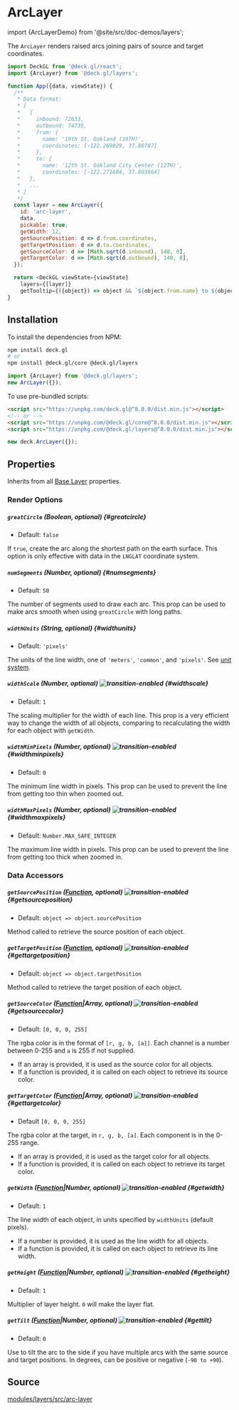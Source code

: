 # ArcLayer

import {ArcLayerDemo} from '@site/src/doc-demos/layers';

<ArcLayerDemo />

The `ArcLayer` renders raised arcs joining pairs of source and target coordinates.

```js
import DeckGL from '@deck.gl/react';
import {ArcLayer} from '@deck.gl/layers';

function App({data, viewState}) {
  /**
   * Data format:
   * [
   *   {
   *     inbound: 72633,
   *     outbound: 74735,
   *     from: {
   *       name: '19th St. Oakland (19TH)',
   *       coordinates: [-122.269029, 37.80787]
   *     },
   *     to: {
   *       name: '12th St. Oakland City Center (12TH)',
   *       coordinates: [-122.271604, 37.803664]
   *   },
   *   ...
   * ]
   */
  const layer = new ArcLayer({
    id: 'arc-layer',
    data,
    pickable: true,
    getWidth: 12,
    getSourcePosition: d => d.from.coordinates,
    getTargetPosition: d => d.to.coordinates,
    getSourceColor: d => [Math.sqrt(d.inbound), 140, 0],
    getTargetColor: d => [Math.sqrt(d.outbound), 140, 0],
  });

  return <DeckGL viewState={viewState}
    layers={[layer]}
    getTooltip={({object}) => object && `${object.from.name} to ${object.to.name}`} />;
}
```

## Installation

To install the dependencies from NPM:

```bash
npm install deck.gl
# or
npm install @deck.gl/core @deck.gl/layers
```

```js
import {ArcLayer} from '@deck.gl/layers';
new ArcLayer({});
```

To use pre-bundled scripts:

```html
<script src="https://unpkg.com/deck.gl@^8.0.0/dist.min.js"></script>
<!-- or -->
<script src="https://unpkg.com/@deck.gl/core@^8.0.0/dist.min.js"></script>
<script src="https://unpkg.com/@deck.gl/layers@^8.0.0/dist.min.js"></script>
```

```js
new deck.ArcLayer({});
```

## Properties

Inherits from all [Base Layer](../core/layer.md) properties.

### Render Options

##### `greatCircle` (Boolean, optional) {#greatcircle}

* Default: `false`

If `true`, create the arc along the shortest path on the earth surface. This option is only effective with data in the `LNGLAT` coordinate system.

##### `numSegments` (Number, optional) {#numsegments}

* Default: `50`

The number of segments used to draw each arc. This prop can be used to make arcs smooth when using `greatCircle` with long paths.

##### `widthUnits` (String, optional) {#widthunits}

* Default: `'pixels'`

The units of the line width, one of `'meters'`, `'common'`, and `'pixels'`. See [unit system](../../developer-guide/coordinate-systems.md#supported-units).

##### `widthScale` (Number, optional) ![transition-enabled](https://img.shields.io/badge/transition-enabled-green.svg?style=flat-square") {#widthscale}

* Default: `1`

The scaling multiplier for the width of each line. This prop is a very efficient way to change the width of all objects, comparing to recalculating the width for each object with `getWidth`.

##### `widthMinPixels` (Number, optional) ![transition-enabled](https://img.shields.io/badge/transition-enabled-green.svg?style=flat-square") {#widthminpixels}

* Default: `0`

The minimum line width in pixels. This prop can be used to prevent the line from getting too thin when zoomed out.

##### `widthMaxPixels` (Number, optional) ![transition-enabled](https://img.shields.io/badge/transition-enabled-green.svg?style=flat-square") {#widthmaxpixels}

* Default: `Number.MAX_SAFE_INTEGER`

The maximum line width in pixels. This prop can be used to prevent the line from getting too thick when zoomed in.


### Data Accessors

##### `getSourcePosition` ([Function](../../developer-guide/using-layers.md#accessors), optional) ![transition-enabled](https://img.shields.io/badge/transition-enabled-green.svg?style=flat-square") {#getsourceposition}

* Default: `object => object.sourcePosition`

Method called to retrieve the source position of each object.

##### `getTargetPosition` ([Function](../../developer-guide/using-layers.md#accessors), optional) ![transition-enabled](https://img.shields.io/badge/transition-enabled-green.svg?style=flat-square") {#gettargetposition}

* Default: `object => object.targetPosition`

Method called to retrieve the target position of each object.

##### `getSourceColor` ([Function](../../developer-guide/using-layers.md#accessors)|Array, optional) ![transition-enabled](https://img.shields.io/badge/transition-enabled-green.svg?style=flat-square") {#getsourcecolor}

* Default: `[0, 0, 0, 255]`

The rgba color is in the format of `[r, g, b, [a]]`. Each channel is a number between 0-255 and `a` is 255 if not supplied.

* If an array is provided, it is used as the source color for all objects.
* If a function is provided, it is called on each object to retrieve its source color.

##### `getTargetColor` ([Function](../../developer-guide/using-layers.md#accessors)|Array, optional) ![transition-enabled](https://img.shields.io/badge/transition-enabled-green.svg?style=flat-square") {#gettargetcolor}

* Default `[0, 0, 0, 255]`

The rgba color at the target, in `r, g, b, [a]`. Each component is in the 0-255 range.

* If an array is provided, it is used as the target color for all objects.
* If a function is provided, it is called on each object to retrieve its target color.

##### `getWidth` ([Function](../../developer-guide/using-layers.md#accessors)|Number, optional) ![transition-enabled](https://img.shields.io/badge/transition-enabled-green.svg?style=flat-square") {#getwidth}

* Default: `1`

The line width of each object, in units specified by `widthUnits` (default pixels).

* If a number is provided, it is used as the line width for all objects.
* If a function is provided, it is called on each object to retrieve its line width.

##### `getHeight` ([Function](../../developer-guide/using-layers.md#accessors)|Number, optional) ![transition-enabled](https://img.shields.io/badge/transition-enabled-green.svg?style=flat-square") {#getheight}

* Default: `1`

Multiplier of layer height. `0` will make the layer flat.

##### `getTilt` ([Function](../../developer-guide/using-layers.md#accessors)|Number, optional) ![transition-enabled](https://img.shields.io/badge/transition-enabled-green.svg?style=flat-square") {#gettilt}

* Default: `0`

Use to tilt the arc to the side if you have multiple arcs with the same source and target positions.
In degrees, can be positive or negative (`-90 to +90`).

## Source

[modules/layers/src/arc-layer](https://github.com/visgl/deck.gl/tree/9.0-release/modules/layers/src/arc-layer)
